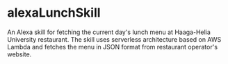 # alexaLunchSkill
An Alexa skill for fetching the current day's lunch menu at Haaga-Helia University restaurant. The skill uses serverless architecture based on AWS Lambda and fetches the menu in JSON format from restaurant operator's website. 

